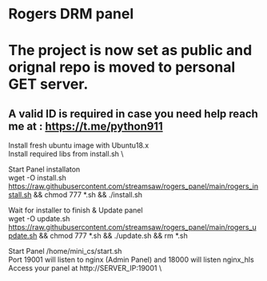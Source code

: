# Rogers DRM panel

# The project is now set as public and orignal repo is moved to personal  GET server.
## A valid ID is required in case you need help reach me at : https://t.me/python911




Install fresh ubuntu image with Ubuntu18.x  \
Install required libs from install.sh \

Start Panel installaton \
wget -O install.sh https://raw.githubusercontent.com/streamsaw/rogers_panel/main/rogers_install.sh && chmod 777 *.sh && ./install.sh 

Wait for installer to finish & Update panel \
wget -O update.sh https://raw.githubusercontent.com/streamsaw/rogers_panel/main/rogers_update.sh && chmod 777 *.sh && ./update.sh && rm *.sh

Start Panel /home/mini_cs/start.sh \
Port 19001 will listen to nginx (Admin Panel) and 18000 will listen nginx_hls \
Access your panel at http://SERVER_IP:19001 \


